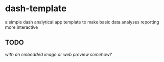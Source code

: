 # **dash-template**
a simple dash analytical app template to make basic data analyses reporting more interactive

## TODO
*with an embedded image or web preview somehow?*